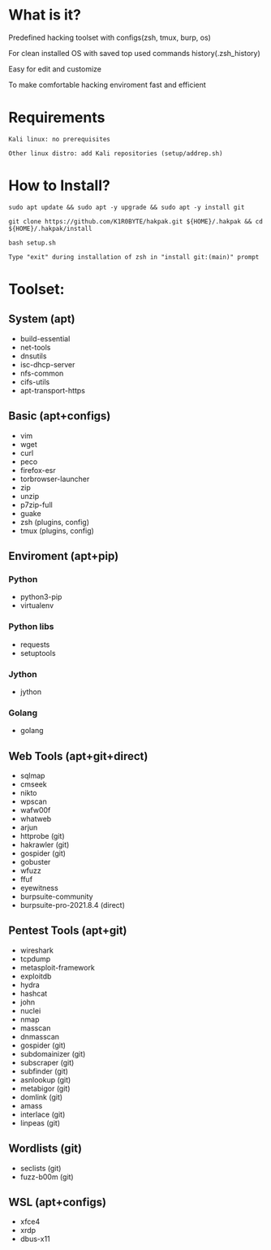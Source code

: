 # What is it?

Predefined hacking toolset with configs(zsh, tmux, burp, os)

For clean installed OS with saved top used commands history(.zsh_history)

Easy for edit and customize

To make comfortable hacking enviroment fast and efficient

# Requirements

```
Kali linux: no prerequisites

Other linux distro: add Kali repositories (setup/addrep.sh)
```

# How to Install?

```
sudo apt update && sudo apt -y upgrade && sudo apt -y install git 

git clone https://github.com/K1R0BYTE/hakpak.git ${HOME}/.hakpak && cd ${HOME}/.hakpak/install

bash setup.sh

Type "exit" during installation of zsh in "install git:(main)" prompt
```

# Toolset:

## System (apt)

* build-essential 
* net-tools
* dnsutils
* isc-dhcp-server
* nfs-common
* cifs-utils
* apt-transport-https

## Basic (apt+configs)
* vim
* wget
* curl
* peco
* firefox-esr
* torbrowser-launcher
* zip
* unzip
* p7zip-full
* guake
* zsh (plugins, config)
* tmux (plugins, config)

## Enviroment (apt+pip)

### Python

* python3-pip
* virtualenv

### Python libs

* requests 
* setuptools

### Jython

* jython

### Golang

* golang

## Web Tools (apt+git+direct)

* sqlmap
* cmseek
* nikto
* wpscan
* wafw00f
* whatweb
* arjun
* httprobe (git)
* hakrawler (git)
* gospider (git)
* gobuster
* wfuzz
* ffuf
* eyewitness
* burpsuite-community
* burpsuite-pro-2021.8.4 (direct)

## Pentest Tools (apt+git)

* wireshark
* tcpdump
* metasploit-framework
* exploitdb
* hydra
* hashcat
* john
* nuclei
* nmap
* masscan
* dnmasscan
* gospider (git)
* subdomainizer (git)
* subscraper (git)
* subfinder (git)
* asnlookup (git)
* metabigor (git)
* domlink (git)
* amass
* interlace (git)
* linpeas (git)

## Wordlists (git)

* seclists (git)
* fuzz-b00m (git)

## WSL (apt+configs)

* xfce4
* xrdp
* dbus-x11